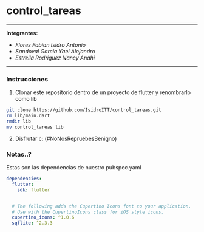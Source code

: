 # control_tareas
---


**Integrantes:**
- *Flores Fabian Isidro Antonio*
- *Sandoval Garcia Yael Alejandro*
- *Estrella Rodriguez Nancy Anahi*


---

### Instrucciones

1. Clonar este repositorio dentro de un proyecto de flutter y renombrarlo como lib

```bash
git clone https://github.com/IsidroITT/control_tareas.git
rm lib/main.dart
rmdir lib
mv control_tareas lib
```

2. Disfrutar c: (#NoNosRepruebesBenigno)


### Notas..?

Estas son las dependencias de nuestro pubspec.yaml

```yaml
dependencies:
  flutter:
    sdk: flutter


  # The following adds the Cupertino Icons font to your application.
  # Use with the CupertinoIcons class for iOS style icons.
  cupertino_icons: ^1.0.6
  sqflite: ^2.3.3
```
